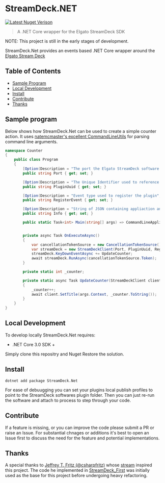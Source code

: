 # StreamDeck.NET
[![Latest Nuget Verison](https://img.shields.io/nuget/v/StreamDeck.Net.svg)](https://www.nuget.org/packages/StreamDeck.Net/)

> A .NET Core wrapper for the Elgato StreamDeck SDK

NOTE: This project is still in the early stages of development.

StreamDeck.Net provides an events based .NET Core wrapper around the [Elgato Stream Deck](https://www.elgato.com/en/gaming/stream-deck)

## Table of Contents

- [Sample Program](#sample-program)
- [Local Development](#local-development)
- [Install](#install)
- [Contribute](#contribute)
- [Thanks](#thanks)

## Sample program

Below shows how StreamDeck.Net can be used to create a simple counter action. It uses [natemcmaster's excellent CommandLineUtils](https://github.com/natemcmaster/CommandLineUtils) for parsing command line arguments.

```c#
namespace Counter
{
    public class Program
    {
        [Option(Description = "The port the Elgato StreamDeck software is listening on", ShortName = "port")]
        public string Port { get; set; }

        [Option(Description = "The Unique Identifier used to reference the plugin", ShortName = "pluginUUID")]
        public string PluginUuid { get; set; }

        [Option(Description = "Event type used to register the plugin", ShortName = "registerEvent")]
        public string RegisterEvent { get; set; }

        [Option(Description = "String of JSON containing appliaction and device information", ShortName = "info")]
        public string Info { get; set; }

        public static Task<int> Main(string[] args) => CommandLineApplication.ExecuteAsync<Program>(args);


        private async Task OnExecuteAsync()
        {
            var cancellationTokenSource = new CancellationTokenSource();
            var streamDeck = new StreamDeckClient(Port, PluginUuid, RegisterEvent, Info);
            streamDeck.KeyDownEventAsync += UpdateCounter;
            await streamDeck.RunAsync(cancellationTokenSource.Token);
        }

        private static int _counter;

        private static async Task UpdateCounter(StreamDeckClient client, StreamDeckEventPayload args)
        {
            _counter++;
            await client.SetTitle(args.Context, _counter.ToString());
        }
    }
}
```

## Local Development

To develop locally StreamDeck.Net requires:
 - .NET Core 3.0 SDK +

Simply clone this repositry and Nuget Restore the solution.

## Install

```
dotnet add package StreamDeck.Net
```

For ease of debuugging you can set your plugins local publish profiles to point to the StreamDeck softwares plugin folder. Then you can just re-run the software and attach to process to step through your code.

## Contribute
If a feature is missing, or you can improve the code please submit a PR or raise an Issue. For substantial chnages or additions it's best to open an Issue first to discuss the need for the feature and potential implementations.

## Thanks
A special thanks to [Jeffrey T. Fritz (@csharpfritz)](https://github.com/csharpfritz) whose [stream](https://www.youtube.com/watch?v=IOLylhVGpM8) inspired this project. The code he implemented in [StreamDeck_First](https://github.com/csharpfritz/StreamDeck_First) was initially used as the base for this project before undergoing heavy refactoring.
